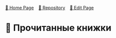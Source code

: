 [🚀 Home Page](https://andrewalevin.github.io/) &ensp;  [🏰 Repository](https://github.com/andrewalevin/books/) &ensp; [🔨 Edit Page](https://github.com/andrewalevin/books/edit/main/reading.md)

# 🦜 Прочитанные книжки


